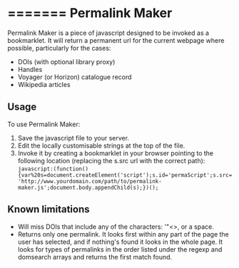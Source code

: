 =======
Permalink Maker
======
Permalink Maker is a piece of javascript designed to be invoked as a bookmarklet. It will return a permanent url for the current webpage where possible, particularly for the cases:
* DOIs (with optional library proxy)
* Handles
* Voyager (or Horizon) catalogue record
* Wikipedia articles

 
Usage
---------------------
To use Permalink Maker:

1. Save the javascript file to your server.
2. Edit the locally customisable strings at the top of the file.
3. Invoke it by creating a bookmarklet in your browser pointing to the following location (replacing the s.src url with the correct path):
	`javascript:(function(){var%20s=document.createElement('script');s.id='permaScript';s.src='http://www.yourdomain.com/path/to/permalink-maker.js';document.body.appendChild(s);})();`


Known limitations
---------------------
* Will miss DOIs that include any of the characters: '"<>, or a space.
* Returns only one permalink. It looks first within any part of the page the user has selected, and if nothing's found it looks in the whole page. It looks for types of permalinks in the order listed under the regexp and domsearch arrays and returns the first match found.